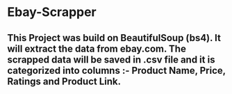 # Ebay-Scrapper
<h2>This Project was build on BeautifulSoup (bs4). It will extract the data from ebay.com. 
  The scrapped data will be saved in .csv file and it is categorized into columns :- Product Name, Price, Ratings and Product Link.</h3?
